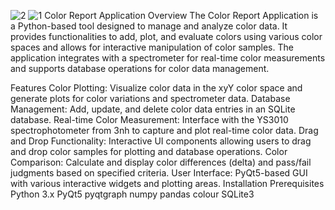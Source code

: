 ![2](https://github.com/user-attachments/assets/3385d2d5-d87f-4076-a0a2-2746d9db8792)
![1](https://github.com/user-attachments/assets/f0478327-47dc-4eab-9626-49a2f310a23d)
Color Report Application
Overview
The Color Report Application is a Python-based tool designed to manage and analyze color data. It provides functionalities to add, plot, and evaluate colors using various color spaces and allows for interactive manipulation of color samples. The application integrates with a spectrometer for real-time color measurements and supports database operations for color data management.

Features
Color Plotting: Visualize color data in the xyY color space and generate plots for color variations and spectrometer data.
Database Management: Add, update, and delete color data entries in an SQLite database.
Real-time Color Measurement: Interface with the YS3010 spectrophotometer from 3nh to capture and plot real-time color data.
Drag and Drop Functionality: Interactive UI components allowing users to drag and drop color samples for plotting and database operations.
Color Comparison: Calculate and display color differences (delta) and pass/fail judgments based on specified criteria.
User Interface: PyQt5-based GUI with various interactive widgets and plotting areas.
Installation
Prerequisites
Python 3.x
PyQt5
pyqtgraph
numpy
pandas
colour
SQLite3
